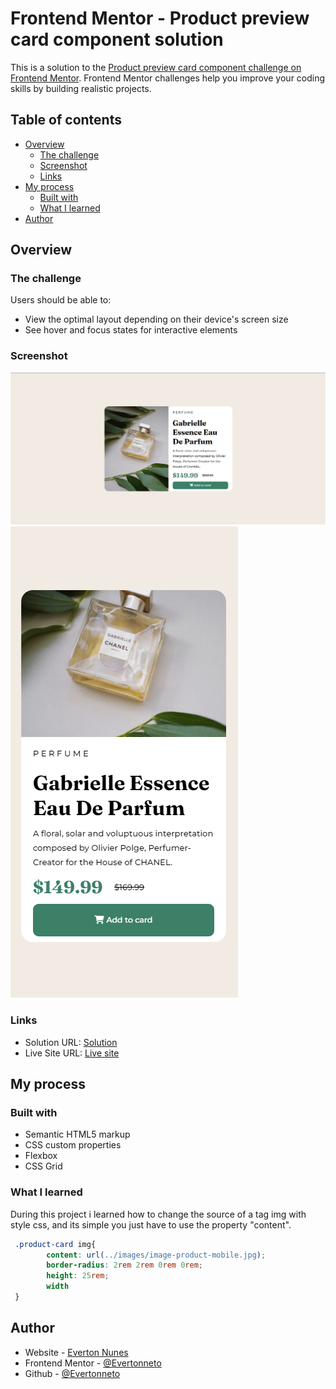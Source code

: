 # Frontend Mentor - Product preview card component solution

This is a solution to the [Product preview card component challenge on Frontend Mentor](https://www.frontendmentor.io/challenges/product-preview-card-component-GO7UmttRfa). Frontend Mentor challenges help you improve your coding skills by building realistic projects. 

## Table of contents

- [Overview](#overview)
  - [The challenge](#the-challenge)
  - [Screenshot](#screenshot)
  - [Links](#links)
- [My process](#my-process)
  - [Built with](#built-with)
  - [What I learned](#what-i-learned)
- [Author](#author)



## Overview

### The challenge

Users should be able to:

- View the optimal layout depending on their device's screen size
- See hover and focus states for interactive elements

### Screenshot

![](./images/Screenshot_1.png)
![](./images/Screenshot_2.png)

### Links

- Solution URL: [Solution](https://your-solution-url.com)
- Live Site URL: [Live site](https://your-live-site-url.com)

## My process

### Built with

- Semantic HTML5 markup
- CSS custom properties
- Flexbox
- CSS Grid


### What I learned


During this project i learned how to change the source of a tag img with style css, and its simple you just have to use the property "content".

```css
 .product-card img{
        content: url(../images/image-product-mobile.jpg);
        border-radius: 2rem 2rem 0rem 0rem;
        height: 25rem;
        width
 }
```


## Author

- Website - [Everton Nunes](https://www.linkedin.com/in/everton-nunes-36a9a021a/)
- Frontend Mentor - [@Evertonneto](https://www.frontendmentor.io/profile/Evertonneto)
- Github - [@Evertonneto](https://github.com/Evertonneto)


